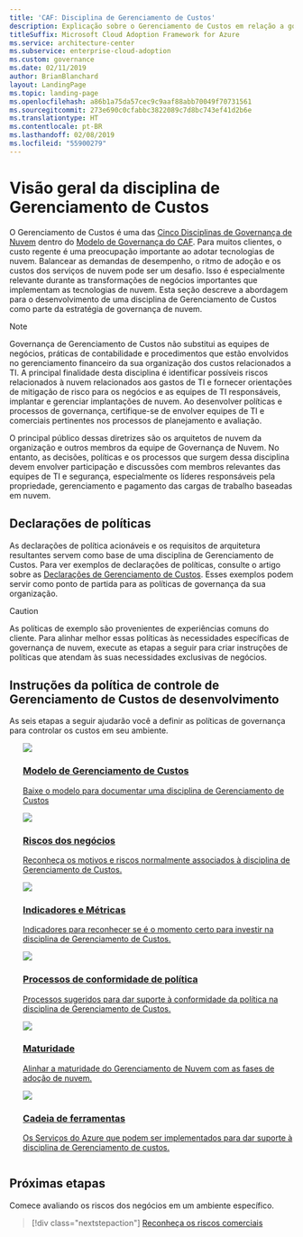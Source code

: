 ```yaml
---
title: 'CAF: Disciplina de Gerenciamento de Custos'
description: Explicação sobre o Gerenciamento de Custos em relação a governança de nuvem
titleSuffix: Microsoft Cloud Adoption Framework for Azure
ms.service: architecture-center
ms.subservice: enterprise-cloud-adoption
ms.custom: governance
ms.date: 02/11/2019
author: BrianBlanchard
layout: LandingPage
ms.topic: landing-page
ms.openlocfilehash: a86b1a75da57cec9c9aaf88abb70049f70731561
ms.sourcegitcommit: 273e690c0cfabbc3822089c7d8bc743ef41d2b6e
ms.translationtype: HT
ms.contentlocale: pt-BR
ms.lasthandoff: 02/08/2019
ms.locfileid: "55900279"
---
```

# <a name="cost-management-discipline-overview"></a>Visão geral da disciplina de Gerenciamento de Custos

O Gerenciamento de Custos é uma das [Cinco Disciplinas de Governança de Nuvem](../governance-disciplines.md) dentro do [Modelo de Governança do CAF](../overview.md). Para muitos clientes, o custo regente é uma preocupação importante ao adotar tecnologias de nuvem. Balancear as demandas de desempenho, o ritmo de adoção e os custos dos serviços de nuvem pode ser um desafio. Isso é especialmente relevante durante as transformações de negócios importantes que implementam as tecnologias de nuvem. Esta seção descreve a abordagem para o desenvolvimento de uma disciplina de Gerenciamento de Custos como parte da estratégia de governança de nuvem.  

> [!NOTE]
> Governança de Gerenciamento de Custos não substitui as equipes de negócios, práticas de contabilidade e procedimentos que estão envolvidos no gerenciamento financeiro da sua organização dos custos relacionados a TI. A principal finalidade desta disciplina é identificar possíveis riscos relacionados à nuvem relacionados aos gastos de TI e fornecer orientações de mitigação de risco para os negócios e as equipes de TI responsáveis, implantar e gerenciar implantações de nuvem. Ao desenvolver políticas e processos de governança, certifique-se de envolver equipes de TI e comerciais pertinentes nos processos de planejamento e avaliação.

O principal público dessas diretrizes são os arquitetos de nuvem da organização e outros membros da equipe de Governança de Nuvem. No entanto, as decisões, políticas e os processos que surgem dessa disciplina devem envolver participação e discussões com membros relevantes das equipes de TI e segurança, especialmente os líderes responsáveis pela propriedade, gerenciamento e pagamento das cargas de trabalho baseadas em nuvem.

## <a name="policy-statements"></a>Declarações de políticas

As declarações de política acionáveis e os requisitos de arquitetura resultantes servem como base de uma disciplina de Gerenciamento de Custos. Para ver exemplos de declarações de políticas, consulte o artigo sobre as [Declarações de Gerenciamento de Custos](./policy-statements.md). Esses exemplos podem servir como ponto de partida para as políticas de governança da sua organização.

> [!CAUTION]
> As políticas de exemplo são provenientes de experiências comuns do cliente. Para alinhar melhor essas políticas às necessidades específicas de governança de nuvem, execute as etapas a seguir para criar instruções de políticas que atendam às suas necessidades exclusivas de negócios.

## <a name="developing-cost-management-governance-policy-statements"></a>Instruções da política de controle de Gerenciamento de Custos de desenvolvimento

As seis etapas a seguir ajudarão você a definir as políticas de governança para controlar os custos em seu ambiente.

<!-- markdownlint-disable MD033 -->

<ul  class="panelContent cardsE">
<li style="display: flex; flex-direction: column;">
    <a href="./template.md">
        <div class="cardSize">
            <div class="cardPadding" >
                <div class="card" >
                    <div class="cardImageOuter">
                        <div class="cardImage">
                            <img src="../../_images/governance/process-template.png" class="x-hidden-focus"/>
                        </div>
                    </div>
                    <div class="cardText" style="padding-left:0px;">
                        <h3>Modelo de Gerenciamento de Custos</h3>
                        <p class="x-hidden-focus">Baixe o modelo para documentar uma disciplina de Gerenciamento de Custos</p>
                    </div>
                </div>
            </div>
        </div>
    </a>
</li><li style="display: flex; flex-direction: column;">
    <a href="./business-risks.md">
        <div class="cardSize">
            <div class="cardPadding" >
                <div class="card" >
                    <div class="cardImageOuter">
                        <div class="cardImage">
                            <img src="../../_images/governance/process-risks.png" class="x-hidden-focus"/>
                        </div>
                    </div>
                    <div class="cardText" style="padding-left:0px;">
                        <h3>Riscos dos negócios</h3>
                        <p class="x-hidden-focus">Reconheça os motivos e riscos normalmente associados à disciplina de Gerenciamento de Custos.</p>
                    </div>
                </div>
            </div>
        </div>
    </a>
</li>
<li style="display: flex; flex-direction: column;">
    <a href="./metrics-tolerance.md">
        <div class="cardSize">
            <div class="cardPadding" >
                <div class="card" >
                    <div class="cardImageOuter">
                        <div class="cardImage">
                            <img src="../../_images/governance/process-metrics.png" class="x-hidden-focus"/>
                        </div>
                    </div>
                    <div class="cardText" style="padding-left:0px;">
                        <h3>Indicadores e Métricas</h3>
                        <p class="x-hidden-focus">Indicadores para reconhecer se é o momento certo para investir na disciplina de Gerenciamento de Custos.</p>
                    </div>
                </div>
            </div>
        </div>
    </a>
</li>
<li style="display: flex; flex-direction: column;">
    <a href="./compliance-processes.md">
        <div class="cardSize">
            <div class="cardPadding" >
                <div class="card" >
                    <div class="cardImageOuter">
                        <div class="cardImage">
                            <img src="../../_images/governance/process-enforce.png" class="x-hidden-focus"/>
                        </div>
                    </div>
                    <div class="cardText" style="padding-left:0px;">
                        <h3>Processos de conformidade de política</h3>
                        <p class="x-hidden-focus">Processos sugeridos para dar suporte à conformidade da política na disciplina de Gerenciamento de Custos.</p>
                    </div>
                </div>
            </div>
        </div>
    </a>
</li>
<li style="display: flex; flex-direction: column;">
    <a href="./discipline-improvement.md">
        <div class="cardSize">
            <div class="cardPadding" >
                <div class="card" >
                    <div class="cardImageOuter">
                        <div class="cardImage">
                            <img src="../../_images/governance/process-maturity.png" class="x-hidden-focus"/>
                        </div>
                    </div>
                    <div class="cardText" style="padding-left:0px;">
                        <h3>Maturidade</h3>
                        <p class="x-hidden-focus">Alinhar a maturidade do Gerenciamento de Nuvem com as fases de adoção de nuvem.</p>
                    </div>
                </div>
            </div>
        </div>
    </a>
</li>
<li style="display: flex; flex-direction: column;">
    <a href="./toolchain.md">
        <div class="cardSize">
            <div class="cardPadding" >
                <div class="card" >
                    <div class="cardImageOuter">
                        <div class="cardImage">
                            <img src="../../_images/governance/process-toolchain.png" class="x-hidden-focus"/>
                        </div>
                    </div>
                    <div class="cardText" style="padding-left:0px;">
                        <h3>Cadeia de ferramentas</h3>
                        <p class="x-hidden-focus">Os Serviços do Azure que podem ser implementados para dar suporte à disciplina de Gerenciamento de custos.</p>
                    </div>
                </div>
            </div>
        </div>
    </a>
</li>
</ul>

## <a name="next-steps"></a>Próximas etapas

Comece avaliando os riscos dos negócios em um ambiente específico.

> [!div class="nextstepaction"]
> [Reconheça os riscos comerciais](./business-risks.md)

<!-- markdownlint-enable MD033 -->
